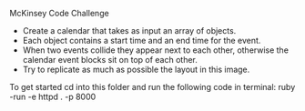 McKinsey Code Challenge
- Create a calendar that takes as input an array of objects.
- Each object contains a start time and an end time for the event.
- When two events collide they appear next to each other, otherwise the calendar event blocks sit on top of each other.
- Try to replicate as much as possible the layout in this image.

To get started cd into this folder and run the following code in terminal:
  ruby -run -e httpd . -p 8000

